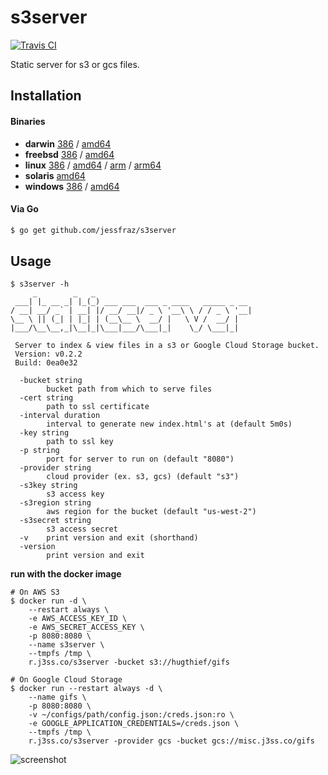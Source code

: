 s3server
========

[![Travis CI](https://travis-ci.org/jessfraz/s3server.svg?branch=master)](https://travis-ci.org/jessfraz/s3server)

Static server for s3 or gcs files.

## Installation

#### Binaries

- **darwin** [386](https://github.com/jessfraz/s3server/releases/download/v0.2.2/s3server-darwin-386) / [amd64](https://github.com/jessfraz/s3server/releases/download/v0.2.2/s3server-darwin-amd64)
- **freebsd** [386](https://github.com/jessfraz/s3server/releases/download/v0.2.2/s3server-freebsd-386) / [amd64](https://github.com/jessfraz/s3server/releases/download/v0.2.2/s3server-freebsd-amd64)
- **linux** [386](https://github.com/jessfraz/s3server/releases/download/v0.2.2/s3server-linux-386) / [amd64](https://github.com/jessfraz/s3server/releases/download/v0.2.2/s3server-linux-amd64) / [arm](https://github.com/jessfraz/s3server/releases/download/v0.2.2/s3server-linux-arm) / [arm64](https://github.com/jessfraz/s3server/releases/download/v0.2.2/s3server-linux-arm64)
- **solaris** [amd64](https://github.com/jessfraz/s3server/releases/download/v0.2.2/s3server-solaris-amd64)
- **windows** [386](https://github.com/jessfraz/s3server/releases/download/v0.2.2/s3server-windows-386) / [amd64](https://github.com/jessfraz/s3server/releases/download/v0.2.2/s3server-windows-amd64)

#### Via Go

```bash
$ go get github.com/jessfraz/s3server
```

## Usage

```console
$ s3server -h
     _        _   _
 ___| |_ __ _| |_(_) ___ ___  ___ _ ____   _____ _ __
/ __| __/ _` | __| |/ __/ __|/ _ \ '__\ \ / / _ \ '__|
\__ \ || (_| | |_| | (__\__ \  __/ |   \ V /  __/ |
|___/\__\__,_|\__|_|\___|___/\___|_|    \_/ \___|_|

 Server to index & view files in a s3 or Google Cloud Storage bucket.
 Version: v0.2.2
 Build: 0ea0e32

  -bucket string
        bucket path from which to serve files
  -cert string
        path to ssl certificate
  -interval duration
        interval to generate new index.html's at (default 5m0s)
  -key string
        path to ssl key
  -p string
        port for server to run on (default "8080")
  -provider string
        cloud provider (ex. s3, gcs) (default "s3")
  -s3key string
        s3 access key
  -s3region string
        aws region for the bucket (default "us-west-2")
  -s3secret string
        s3 access secret
  -v    print version and exit (shorthand)
  -version
        print version and exit
```

**run with the docker image**

```console
# On AWS S3
$ docker run -d \
    --restart always \
    -e AWS_ACCESS_KEY_ID \
    -e AWS_SECRET_ACCESS_KEY \
    -p 8080:8080 \
    --name s3server \
    --tmpfs /tmp \
    r.j3ss.co/s3server -bucket s3://hugthief/gifs

# On Google Cloud Storage
$ docker run --restart always -d \
    --name gifs \
    -p 8080:8080 \
    -v ~/configs/path/config.json:/creds.json:ro \
    -e GOOGLE_APPLICATION_CREDENTIALS=/creds.json \
    --tmpfs /tmp \
    r.j3ss.co/s3server -provider gcs -bucket gcs://misc.j3ss.co/gifs
```

![screenshot](screenshot.png)
